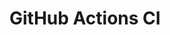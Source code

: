 # GitHub Actions CI




































































































































































































































































































































































































































































































































































































































































































































































































































































































































































































































































































































































































































































































































































































































































































































































































































































































































































































































































































































































































































































































































































































































































































































































































































































































































































































































































































































































































































































































